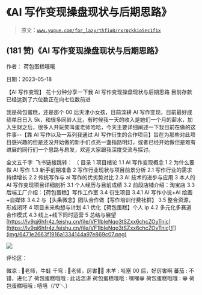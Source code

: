 # 《AI 写作变现操盘现状与后期思路》

> 原文：[`www.yuque.com/for_lazy/thfiu8/rxrqckkio5ec1f1x`](https://www.yuque.com/for_lazy/thfiu8/rxrqckkio5ec1f1x)



## (181 赞)《AI 写作变现操盘现状与后期思路》 

作者： 荷包蛋糕哦哦 

日期：2023-05-18 

【AI 写作变现】 花十分钟分享一下我 AI 写作变现操盘现状与后期思路 目前存款已经达到了六位数正在向七位数前进 

我是荷包蛋糕，还是那个 00 后天津小女孩，目前深耕 AI 写作变现，目前最好成绩单日日入 5k，和很多同龄人比，有时候我一天的收入是她们一个月的薪水，加入生财之后，很多人开玩笑叫蛋老师哈哈，今天主要详细阐述一下我目前在做的这件事--【靠 AI 写作以及一系列我通过 AI 写作衍生的合作项目】旨在为那些对此项目感兴趣的但是还没开始做的新手们点亮一盏指路明灯，或者已经开始做但是难有进展的同行们一个思路与启发，欢迎大家跟我深度交流与探讨。 

全文五千字  飞书链接跳转： （ 目录 1 项目绪论 1.1 AI 写作变现概念 1.2 为什么要做 AI 写作 1.3 新手前期准备 2 写作行业现状与项目前景分析 2.1 写作行业的需求持续增长 2.2 传统写作与 ai 写作的优劣势对比 2.3 AI 技术的进步与应用 3 本人的 AI 写作变现项目详细剖析 3.1 个人经历与目前成绩 3.2 前段店铺介绍：淘宝店 3.3 后端工厂介绍：【荷包蛋糕】写作工作室 3.4 衍生项目 3.4.1 AI 写作小说+AI 绘画+自媒体 3.4.2 与【头条微念】团队合作做【写作培训付费社群】 3.5 整合资源，形成闭环 4 项目未来构想与计划 4.1 优化【荷包蛋糕】个人 ip 4.2 多元化多赛道合作模式 4.3 线上+线下同时运营 5 总结与展望[https://lv9qj6hfr4z.feishu.cn/file/VF1lbIeNqo3tSZxx6chcZOyTnic](https://lv9qj6hfr4z.feishu.cn/file/VF1lbIeNqo3tSZxx6chcZOyTnic)![](img/6471e2663f1916a1334144a97e869c07.png) 

![](img/98984e71a22e8bb8f1a24bb763faed9c.png) 

评论区： 

微凉 : 🥚老师，牛蛙 千穹 : 🥚老师，厉害👍🏻 木羊 : 哇塞 00 后，好厉害啊 蕃茄 : 不错，进化了 荷包蛋糕哦哦 : 此话怎讲 荷包蛋糕哦哦 : 嘿嘿😁 荷包蛋糕哦哦 : 😁 荷包蛋糕哦哦 : 嘻嘻（/∇＼）
